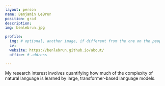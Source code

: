 ```yaml
---
layout: person
name: Benjamin LeBrun
position: grad
description:
img: benlebrun.jpg

profile:
  img: # optional, another image, if different from the one on the people page
  cv:
  website: https://benlebrun.github.io/about/ 
  office: # address

---
```


My research interest involves quantifying how much of the complexity of natural language is learned by large, transformer-based language models. 
